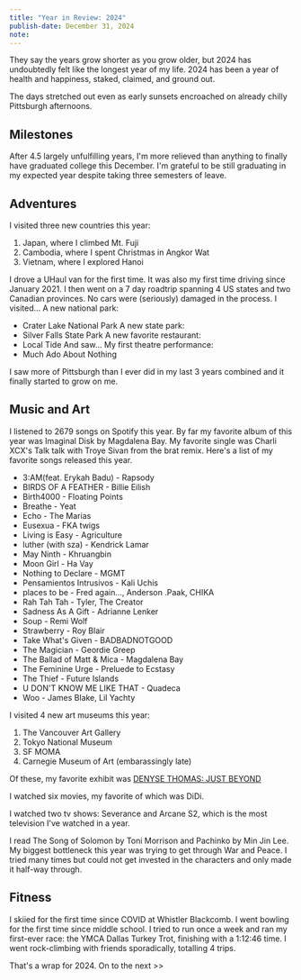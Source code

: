 ```yaml
---
title: "Year in Review: 2024"
publish-date: December 31, 2024
note:
---
```

They say the years grow shorter as you grow older, but 2024 has undoubtedly felt like the longest year of my life. 
2024 has been a year of health and happiness, staked, claimed, and ground out.

The days stretched out even as early sunsets encroached on already chilly Pittsburgh afternoons.

## Milestones
After 4.5 largely unfulfilling years, I'm more relieved than anything to finally have graduated college this December. I'm grateful to be still graduating in my expected year despite taking three semesters of leave.

## Adventures
I visited three new countries this year:
1. Japan, where I climbed Mt. Fuji
2. Cambodia, where I spent Christmas in Angkor Wat
3. Vietnam, where I explored Hanoi

I drove a UHaul van for the first time. It was also my first time driving since January 2021.
I then went on a 7 day roadtrip spanning 4 US states and two Canadian provinces. No cars were (seriously) damaged in the process.
I visited...
A new national park:
- Crater Lake National Park
A new state park:
- Silver Falls State Park
A new favorite restaurant:
- Local Tide
And saw...
My first theatre performance:
- Much Ado About Nothing


I saw more of Pittsburgh than I ever did in my last 3 years combined and it finally started to grow on me.

## Music and Art
I listened to 2679 songs on Spotify this year.
By far my favorite album of this year was Imaginal Disk by Magdalena Bay.
My favorite single was Charli XCX's Talk talk with Troye Sivan from the brat remix.
Here's a list of my favorite songs released this year.
- 3:AM(feat. Erykah Badu) - Rapsody
- BIRDS OF A FEATHER - Billie Eilish
- Birth4000 - Floating Points
- Breathe - Yeat
- Echo - The Marias
- Eusexua - FKA twigs
- Living is Easy - Agriculture
- luther (with sza) - Kendrick Lamar
- May Ninth - Khruangbin
- Moon Girl - Ha Vay
- Nothing to Declare - MGMT
- Pensamientos Intrusivos - Kali Uchis
- places to be - Fred again..., Anderson .Paak, CHIKA
- Rah Tah Tah - Tyler, The Creator
- Sadness As A Gift - Adrianne Lenker
- Soup - Remi Wolf
- Strawberry - Roy Blair
- Take What's Given - BADBADNOTGOOD
- The Magician - Geordie Greep
- The Ballad of Matt & Mica - Magdalena Bay
- The Feminine Urge - Preluede to Ecstasy
- The Thief - Future Islands
- U DON'T KNOW ME LIKE THAT - Quadeca
- Woo - James Blake, Lil Yachty

I visited 4 new art museums this year:
1. The Vancouver Art Gallery
2. Tokyo National Museum
3. SF MOMA
4. Carnegie Museum of Art (embarassingly late)

Of these, my favorite exhibit was [DENYSE THOMAS: JUST BEYOND](https://www.vanartgallery.bc.ca/exhibitions/denysethomasos)

I watched six movies, my favorite of which was DiDi.

I watched two tv shows: Severance and Arcane S2, which is the most television I've watched in a year.


I read The Song of Solomon by Toni Morrison and Pachinko by Min Jin Lee. 
My biggest bottleneck this year was trying to get through War and Peace. I tried many times but could not get invested in the characters and only made it half-way through.





## Fitness

I skiied for the first time since COVID at Whistler Blackcomb.
I went bowling for the first time since middle school.
I tried to run once a week and ran my first-ever race: the YMCA Dallas Turkey Trot, finishing with a 1:12:46 time.
I went rock-climbing with friends sporadically, totalling 4 trips.


That's a wrap for 2024. On to the next >>